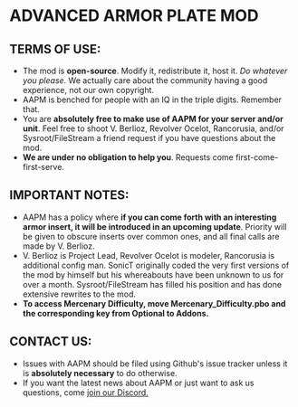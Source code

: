 # ADVANCED ARMOR PLATE MOD

## TERMS OF USE:

* The mod is **open-source**. Modify it, redistribute it, host it. *Do whatever you please*. We actually care about the community having a good experience, not our own copyright.
* AAPM is benched for people with an IQ in the triple digits. Remember that.
* You are **absolutely free to make use of AAPM for your server and/or unit**. Feel free to shoot V. Berlioz, Revolver Ocelot, Rancorusia, and/or Sysroot/FileStream a friend request if you have questions about the mod.
* **We are under no obligation to help you**. Requests come first-come-first-serve.

## IMPORTANT NOTES:

* AAPM has a policy where **if you can come forth with an interesting armor insert, it will be introduced in an upcoming update**. Priority will be given to obscure inserts over common ones, and all final calls are made by V. Berlioz.
* V. Berlioz is Project Lead, Revolver Ocelot is modeler, Rancorusia is additional config man. SonicT originally coded the very first versions of the mod by himself but his whereabouts have been unknown to us for over a month. Sysroot/FileStream has filled his position and has done extensive rewrites to the mod.
* **To access Mercenary Difficulty, move Mercenary_Difficulty.pbo and the corresponding key from Optional to Addons.**

## CONTACT US:

* Issues with AAPM should be filed using Github's issue tracker unless it is **absolutely necessary** to do otherwise.
* If you want the latest news about AAPM or just want to ask us questions, come [join our Discord.](https://discord.gg/HjHP8aH)

